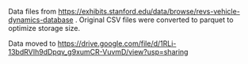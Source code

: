 Data files from https://exhibits.stanford.edu/data/browse/revs-vehicle-dynamics-database . Original CSV files were converted to parquet to optimize storage size.Data moved to https://drive.google.com/file/d/1RLi-13bdRVIh9dDpqv_g9xumCR-VuvmD/view?usp=sharing